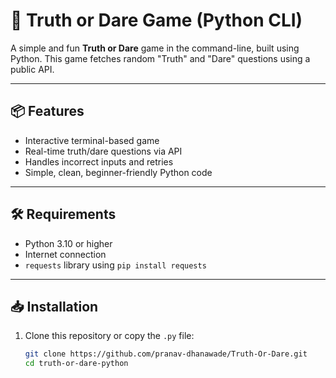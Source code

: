 # 🎲 Truth or Dare Game (Python CLI)

A simple and fun **Truth or Dare** game in the command-line, built using Python. This game fetches random "Truth" and "Dare" questions using a public API.

---

## 📦 Features

- Interactive terminal-based game
- Real-time truth/dare questions via API
- Handles incorrect inputs and retries
- Simple, clean, beginner-friendly Python code

---

## 🛠️ Requirements

- Python 3.10 or higher
- Internet connection
- `requests` library using `pip install requests`

---

## 📥 Installation

1. Clone this repository or copy the `.py` file:
   ```bash
   git clone https://github.com/pranav-dhanawade/Truth-Or-Dare.git
   cd truth-or-dare-python
